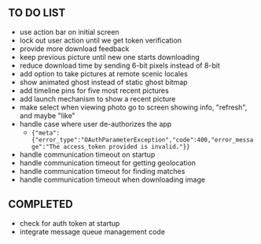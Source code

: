 TO DO LIST
----------
* use action bar on initial screen
* lock out user action until we get token verification
* provide more download feedback
* keep previous picture until new one starts downloading
* reduce download time by sending 6-bit pixels instead of 8-bit
* add option to take pictures at remote scenic locales
* show animated ghost instead of static ghost bitmap
* add timeline pins for five most recent pictures
* add launch mechanism to show a recent picture
* make select when viewing photo go to screen showing info, "refresh", and maybe "like"
* handle case where user de-authorizes the app
  * ```{"meta":{"error_type":"OAuthParameterException","code":400,"error_message":"The access_token provided is invalid."}}```
* handle communication timeout on startup
* handle communication timeout for getting geolocation
* handle communication timeout for finding matches
* handle communication timeout when downloading image

COMPLETED
---------
* check for auth token at startup
* integrate message queue management code


